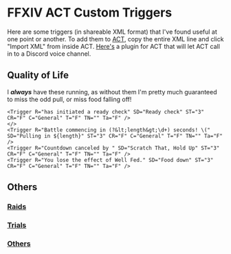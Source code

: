 #  FFXIV ACT Custom Triggers
Here are some triggers (in shareable XML format) that I've found useful at one point or another.
To add them to [ACT](http://advancedcombattracker.com/home.php), copy the entire XML line and click "Import XML" from inside ACT.
[Here's](https://github.com/Makar8000/ACT-Discord-Triggers/wiki/First-Time-Setup-Guide) a plugin for ACT that will let ACT call in to a Discord voice channel.

##  Quality of Life
I ___always___ have these running, as without them I'm pretty much guaranteed to miss the odd pull, or miss food falling off!

	<Trigger R="has initiated a ready check" SD="Ready check" ST="3" CR="F" C="General" T="F" TN="" Ta="F" />
	</>
	<Trigger R="Battle commencing in (?&lt;length&gt;\d+) seconds! \(" SD="Pulling in ${length}" ST="3" CR="F" C="General" T="F" TN="" Ta="F" />	
	<Trigger R="Countdown canceled by " SD="Scratch That, Hold Up" ST="3" CR="F" C="General" T="F" TN="" Ta="F" />	
	<Trigger R="You lose the effect of Well Fed." SD="Food down" ST="3" CR="F" C="General" T="F" TN="" Ta="F" />

##  Others
###  [Raids](https://github.com/MulleMjau/Advanced-Combat-Tracker/blob/master/Kat's%20Triggers/Raids.md)
###  [Trials](https://github.com/MulleMjau/Advanced-Combat-Tracker/blob/master/Kat's%20Triggers/Trials.md)
###  [Others](https://github.com/MulleMjau/Advanced-Combat-Tracker/blob/master/Kat's%20Triggers/Others.md)
